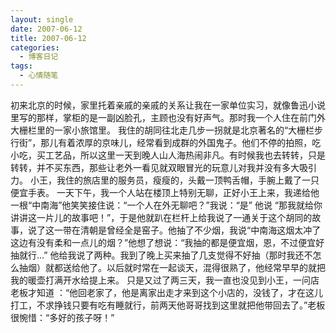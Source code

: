 ```yaml
---
layout: single
date: 2007-06-12
title: 2007-06-12
categories:
  - 博客日记
tags:
  - 心情随笔
---
```

初来北京的时候，家里托着亲戚的亲戚的关系让我在一家单位实习，就像鲁迅小说里写的那样，掌柜的是一副凶脸孔，主顾也没有好声气。那时我一个人住在前门外大栅栏里的一家小旅馆里。
        我住的胡同往北走几步一拐就是北京著名的“大栅栏步行街”，那儿有着浓厚的京味儿，经常看到成群的外国鬼子。他们不停的拍照，吃小吃，买工艺品，所以这里一天到晚人山人海热闹非凡。有时候我也去转转，只是转转，并不买东西，那些让老外一看见就双眼冒光的玩意儿对我并没有多大吸引力。
        小王，我住的旅店里的服务员，瘦瘦的，头戴一顶鸭舌帽，手腕上戴了一只便宜手表。
        一天下午，我一个人站在楼顶上特别无聊，正好小王上来，我递给他一根“中南海”他笑笑接住说：“一个人在外无聊吧？”我说：“是” 他说 “那我就给你讲讲这一片儿的故事吧！”，于是他就趴在栏杆上给我说了一通关于这个胡同的故事，说了这一带在清朝是曾经全是窑子。他抽了不少烟，我说“中南海这烟太冲了这边有没有柔和一点儿的烟？”他想了想说：“我抽的都是便宜烟，恩，不过便宜好抽就行...” 他给我说了两种。我到了晚上买来抽了几支觉得不好抽（那时我还不怎么抽烟）就都送给他了。以后就时常在一起谈天，混得很熟了，他经常早早的就把我的暖壶打满开水给提上来。
       只是又过了两三天，我一直也没见到小王，一问店老板才知道 ：“他回老家了，他是离家出走才来到这个小店的，没钱了，才在这儿打工，不求挣钱只要有吃有睡就行，前两天他哥哥找到这里就把他带回去了。”老板很惋惜：“多好的孩子呀！”